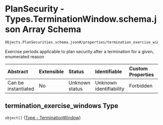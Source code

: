 # PlanSecurity - Types.TerminationWindow\.schema.json Array Schema

```txt
Objects.PlanSecurities.schema.json#/properties/termination_exercise_windows
```

Exercise periods applicable to plan security after a termination for a given, enumerated reason

| Abstract            | Extensible | Status         | Identifiable            | Custom Properties | Additional Properties | Access Restrictions | Defined In                                                                                   |
| :------------------ | :--------- | :------------- | :---------------------- | :---------------- | :-------------------- | :------------------ | :------------------------------------------------------------------------------------------- |
| Can be instantiated | No         | Unknown status | Unknown identifiability | Forbidden         | Allowed               | none                | [PlanSecurities.schema.json\*](../objects/PlanSecurities.schema.json "open original schema") |

## termination_exercise_windows Type

`object[]` ([Type - TerminationWindow](plansecurities-properties-plansecurity---typesterminationwindowschemajson-array-type---terminationwindow.md))
